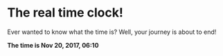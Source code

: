 # The real time clock!

Ever wanted to know what the time is? Well, your journey is about to end!

**The time is Nov 20, 2017, 06:10**